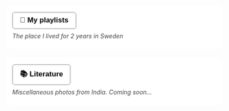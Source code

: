 
<body>
<div class="section">
  <button onclick="toggleSection(this)">🎵 My playlists</button>
  <div class="preview">The place I lived for 2 years in Sweden</div>
  <div class="content hidden">
    <p>
      <iframe style="border-radius:12px" src="https://open.spotify.com/embed/playlist/4gHX9noYu623xl5I2AWEaa?utm_source=generator" width="100%" height="352" frameBorder="0" allowfullscreen="" allow="autoplay; clipboard-write; encrypted-media; fullscreen; picture-in-picture" loading="lazy"></iframe>
   </p>
  </div>
</div>

<div class="section">
  <button onclick="toggleSection(this)">📚 Literature</button>
  <div class="preview">Miscellaneous photos from India. Coming soon...</div>
  <div class="content hidden">
    
## A test
- _Harry Potter & Goblet of fire_ by J.K Rowling
- _Harry Potter & the Half-blood prince_ by J.K Rowling
- _Harry Potter & the Deathly hallows_ by J.K Rowling
   
  </div>
</div>


<style>
.section {
  margin: 1.5em 0;
  padding: 1em;
  border: 1px solid #ffffff;
  border-radius: 10px;
  background-color: #ffffff;
}

button {
  font-size: 1.2em;
  font-weight: bold;
  padding: 0.5em 1em;
  cursor: pointer;
  background-color: #ffffff;
  border: 1px solid #888;
  border-radius: 5px;
  margin-bottom: 0.5em;
}

.preview {
  color: #444;
  margin-bottom: 0.5em;
  font-style: italic;
}

.content {
  margin-top: 0.5em;
}

.hidden {
  display: none;
}
</style>

<script>
function toggleSection(button) {
  const section = button.parentElement;
  const content = section.querySelector('.content');

  // Collapse all others
  document.querySelectorAll('.section .content').forEach(el => {
    if (el !== content) el.classList.add('hidden');
  });

  // Toggle this one
  content.classList.toggle('hidden');
}
</script>

  <script
    type="text/javascript"
    async defer
    src="//assets.pinterest.com/js/pinit.js"
></script>
  
  </body>
